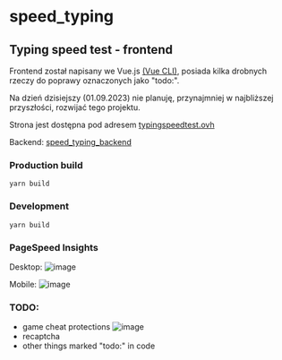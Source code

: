 # speed_typing

## Typing speed test - frontend

Frontend został napisany we Vue.js [(Vue CLI)](https://cli.vuejs.org/config/),
posiada kilka drobnych rzeczy do poprawy oznaczonych jako "todo:".

Na dzień dzisiejszy (01.09.2023) nie planuję, przynajmniej w najbliższej przyszłości, rozwijać tego projektu.

Strona jest dostępna pod adresem [typingspeedtest.ovh](https://typingspeedtest.ovh/)

Backend: [speed_typing_backend](https://github.com/wojciechguze2/speed_typing_backend)

### Production build
```
yarn build
```
### Development
```
yarn build
```

### PageSpeed Insights

Desktop:
![image](https://github.com/wojciechguze2/speed_typing/assets/36681523/0b8b8173-b425-4a38-8b45-544554df78ce)

Mobile:
![image](https://github.com/wojciechguze2/speed_typing/assets/36681523/e5e8b843-d2fb-4b8b-9e9d-bc3775dd87d9)


### TODO:
- game cheat protections
![image](https://github.com/wojciechguze2/speed_typing/assets/36681523/d3e63086-eb5f-4531-8dbd-b8a56c712e3c)
- recaptcha
- other things marked "todo:" in code
